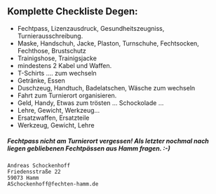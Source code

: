 ## Komplette Checkliste Degen:
* Fechtpass, Lizenzausdruck, Gesundheitszeugniss, Turnierausschreibung.
* Maske, Handschuh, Jacke, Plaston, Turnschuhe, Fechtsocken, Fechthose, Brustschutz  
* Trainigshose, Trainigsjacke
* mindestens 2 Kabel und Waffen.
* T-Schirts .... zum wechseln
* Getränke, Essen
* Duschzeug, Handtuch, Badelatschen, Wäsche zum wechseln
* Fahrt zum Turnierort organisieren.
* Geld, Handy, Etwas zum trösten ... Schockolade ...
* Lehre, Gewicht, Werkzeug...
* Ersatzwaffen, Ersatzteile
* Werkzeug, Gewicht, Lehre
##### Fechtpass nicht am Turnierort vergessen! Als letzter nochmal nach liegen gebliebenen Fechtpässen aus Hamm fragen. :-)

```
Andreas Schockenhoff
Friedensstraße 22
59073 Hamm
ASchockenhoff@fechten-hamm.de

